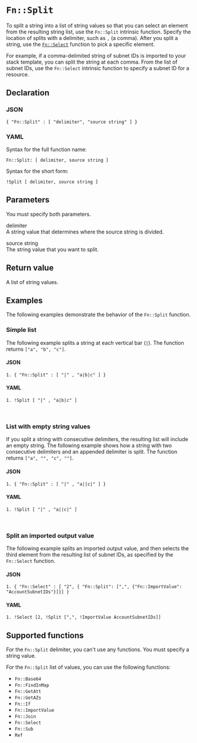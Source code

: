 # `Fn::Split`<a name="intrinsic-function-reference-split"></a>

To split a string into a list of string values so that you can select an element from the resulting string list, use the `Fn::Split` intrinsic function\. Specify the location of splits with a delimiter, such as `,` \(a comma\)\. After you split a string, use the [`Fn::Select`](intrinsic-function-reference-select.md) function to pick a specific element\.

For example, if a comma\-delimited string of subnet IDs is imported to your stack template, you can split the string at each comma\. From the list of subnet IDs, use the `Fn::Select` intrinsic function to specify a subnet ID for a resource\.

## Declaration<a name="w10494ab1c31c28c55b7"></a>

### JSON<a name="intrinsic-function-reference-split-syntax.json"></a>

```
{ "Fn::Split" : [ "delimiter", "source string" ] }
```

### YAML<a name="intrinsic-function-reference-split-syntax.yaml"></a>

Syntax for the full function name:

```
Fn::Split: [ delimiter, source string ]
```

Syntax for the short form:

```
!Split [ delimiter, source string ]
```

## Parameters<a name="w10494ab1c31c28c55b9"></a>

You must specify both parameters\.

delimiter  
A string value that determines where the source string is divided\.

source string  
The string value that you want to split\.

## Return value<a name="w10494ab1c31c28c55c11"></a>

A list of string values\.

## Examples<a name="w10494ab1c31c28c55c13"></a>

The following examples demonstrate the behavior of the `Fn::Split` function\.

### Simple list<a name="w10494ab1c31c28c55c13b5"></a>

The following example splits a string at each vertical bar \(`|`\)\. The function returns `["a", "b", "c"]`\.

#### JSON<a name="intrinsic-function-reference-split-example.json"></a>

```
1. { "Fn::Split" : [ "|" , "a|b|c" ] }
```

#### YAML<a name="intrinsic-function-reference-split-example.yaml"></a>

```
1. !Split [ "|" , "a|b|c" ]
```

 

### List with empty string values<a name="w10494ab1c31c28c55c13b7"></a>

If you split a string with consecutive delimiters, the resulting list will include an empty string\. The following example shows how a string with two consecutive delimiters and an appended delimiter is split\. The function returns `["a", "", "c", ""]`\.

#### JSON<a name="w10494ab1c31c28c55c13b7b5"></a>

```
1. { "Fn::Split" : [ "|" , "a||c|" ] }
```

#### YAML<a name="w10494ab1c31c28c55c13b7b7"></a>

```
1. !Split [ "|" , "a||c|" ]
```

 

### Split an imported output value<a name="w10494ab1c31c28c55c13b9"></a>

The following example splits an imported output value, and then selects the third element from the resulting list of subnet IDs, as specified by the `Fn::Select` function\.

#### JSON<a name="w10494ab1c31c28c55c13b9b5"></a>

```
1. { "Fn::Select" : [ "2", { "Fn::Split": [",", {"Fn::ImportValue": "AccountSubnetIDs"}]}] }
```

#### YAML<a name="w10494ab1c31c28c55c13b9b7"></a>

```
1. !Select [2, !Split [",", !ImportValue AccountSubnetIDs]]
```

## Supported functions<a name="w10494ab1c31c28c55c15"></a>

For the `Fn::Split` delimiter, you can't use any functions\. You must specify a string value\.

For the `Fn::Split` list of values, you can use the following functions:
+ `Fn::Base64`
+ `Fn::FindInMap`
+ `Fn::GetAtt`
+ `Fn::GetAZs`
+ `Fn::If`
+ `Fn::ImportValue`
+ `Fn::Join`
+ `Fn::Select`
+ `Fn::Sub`
+ `Ref`